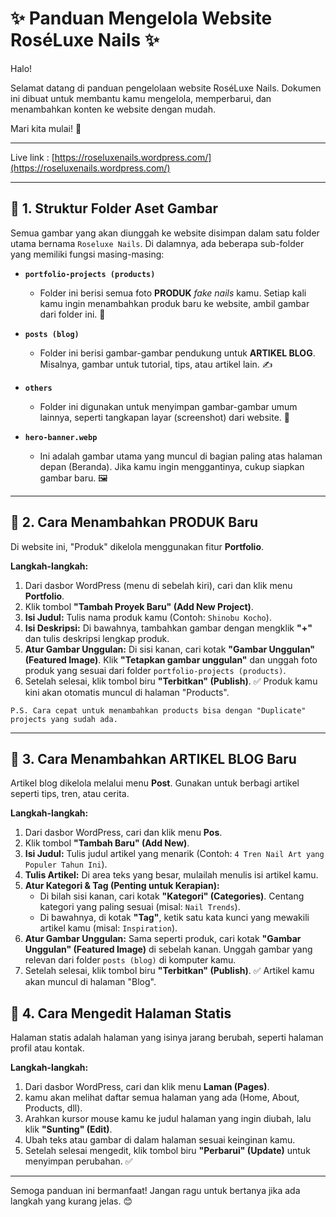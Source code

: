 # ✨ Panduan Mengelola Website RoséLuxe Nails ✨


Halo!

Selamat datang di panduan pengelolaan website RoséLuxe Nails. Dokumen ini dibuat untuk membantu kamu mengelola, memperbarui, dan menambahkan konten ke website dengan mudah.

Mari kita mulai! 🚀

---

Live link : [https://roseluxenails.wordpress.com/](https://roseluxenails.wordpress.com/)

---

## 📂 1. Struktur Folder Aset Gambar

Semua gambar yang akan diunggah ke website disimpan dalam satu folder utama bernama `Roseluxe Nails`. Di dalamnya, ada beberapa sub-folder yang memiliki fungsi masing-masing:

* **`portfolio-projects (products)`**
    * Folder ini berisi semua foto **PRODUK** *fake nails* kamu. Setiap kali kamu ingin menambahkan produk baru ke website, ambil gambar dari folder ini. 💅

* **`posts (blog)`**
    * Folder ini berisi gambar-gambar pendukung untuk **ARTIKEL BLOG**. Misalnya, gambar untuk tutorial, tips, atau artikel lain. ✍️

* **`others`**
    * Folder ini digunakan untuk menyimpan gambar-gambar umum lainnya, seperti tangkapan layar (screenshot) dari website. 📸

* **`hero-banner.webp`**
    * Ini adalah gambar utama yang muncul di bagian paling atas halaman depan (Beranda). Jika kamu ingin menggantinya, cukup siapkan gambar baru. 🖼️

---

## 💅 2. Cara Menambahkan PRODUK Baru

Di website ini, "Produk" dikelola menggunakan fitur **Portfolio**.

**Langkah-langkah:**

1.  Dari dasbor WordPress (menu di sebelah kiri), cari dan klik menu **Portfolio**.
2.  Klik tombol **"Tambah Proyek Baru" (Add New Project)**.
3.  **Isi Judul:** Tulis nama produk kamu (Contoh: `Shinobu Kocho`).
4.  **Isi Deskripsi:** Di bawahnya, tambahkan gambar dengan mengklik **"+"** dan tulis deskripsi lengkap produk.
5.  **Atur Gambar Unggulan:** Di sisi kanan, cari kotak **"Gambar Unggulan" (Featured Image)**. Klik **"Tetapkan gambar unggulan"** dan unggah foto produk yang sesuai dari folder `portfolio-projects (products)`.
6.  Setelah selesai, klik tombol biru **"Terbitkan" (Publish)**. ✅ Produk kamu kini akan otomatis muncul di halaman "Products".

```
P.S. Cara cepat untuk menambahkan products bisa dengan "Duplicate" projects yang sudah ada.
```

---

## 📖 3. Cara Menambahkan ARTIKEL BLOG Baru

Artikel blog dikelola melalui menu **Post**. Gunakan untuk berbagi artikel seperti tips, tren, atau cerita.

**Langkah-langkah:**

1.  Dari dasbor WordPress, cari dan klik menu **Pos**.
2.  Klik tombol **"Tambah Baru" (Add New)**.
3.  **Isi Judul:** Tulis judul artikel yang menarik (Contoh: `4 Tren Nail Art yang Populer Tahun Ini`).
4.  **Tulis Artikel:** Di area teks yang besar, mulailah menulis isi artikel kamu.
5.  **Atur Kategori & Tag (Penting untuk Kerapian):**
    * Di bilah sisi kanan, cari kotak **"Kategori" (Categories)**. Centang kategori yang paling sesuai (misal: `Nail Trends`).
    * Di bawahnya, di kotak **"Tag"**, ketik satu kata kunci yang mewakili artikel kamu (misal: `Inspiration`).
6.  **Atur Gambar Unggulan:** Sama seperti produk, cari kotak **"Gambar Unggulan" (Featured Image)** di sebelah kanan. Unggah gambar yang relevan dari folder `posts (blog)` di komputer kamu.
7.  Setelah selesai, klik tombol biru **"Terbitkan" (Publish)**. ✅ Artikel kamu akan muncul di halaman "Blog".

## 📄 4. Cara Mengedit Halaman Statis

Halaman statis adalah halaman yang isinya jarang berubah, seperti halaman profil atau kontak.

**Langkah-langkah:**

1.  Dari dasbor WordPress, cari dan klik menu **Laman (Pages)**.
2.  kamu akan melihat daftar semua halaman yang ada (Home, About, Products, dll).
3.  Arahkan kursor mouse kamu ke judul halaman yang ingin diubah, lalu klik **"Sunting" (Edit)**.
4.  Ubah teks atau gambar di dalam halaman sesuai keinginan kamu.
5.  Setelah selesai mengedit, klik tombol biru **"Perbarui" (Update)** untuk menyimpan perubahan. ✅

---

Semoga panduan ini bermanfaat! Jangan ragu untuk bertanya jika ada langkah yang kurang jelas. 😊
